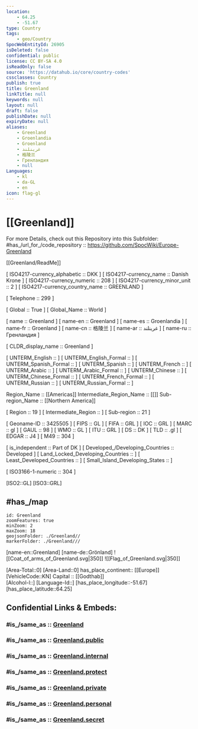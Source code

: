 ```yaml
---
location:
    - 64.25
    - -51.67
type: Country
tags:
    - geo/Country
SpocWebEntityId: 26905
isDeleted: false
confidential: public
license: CC BY-SA 4.0
isReadOnly: false
source: 'https://datahub.io/core/country-codes'
cssclasses: Country
publish: true
title: Greenland
linkTitle: null
keywords: null
layout: null
draft: false
publishDate: null
expiryDate: null
aliases:
    - Greenland
    - Groenlandia
    - Groenland
    - غرينلند
    - 格陵兰
    - Гренландия
    - null
Languages:
    - kl
    - da-GL
    - en
icon: flag-gl
---
```


# [[Greenland]] 

For more Details, check out this Repository into this Subfolder: 
#has_/url_for_/code_repository :: https://github.com/SpocWiki/Europe-Greenland 

[[Greenland/ReadMe]] 


[	ISO4217-currency_alphabetic	 :: DKK ]
[	ISO4217-currency_name	 :: Danish Krone ]
[	ISO4217-currency_numeric	 :: 208 ]
[	ISO4217-currency_minor_unit	 :: 2 ]
[	ISO4217-currency_country_name	 :: GREENLAND ]

[	Telephone	 :: 299 ]

[	Global	 :: True ]
[	Global_Name	 :: World ]

[	name	 :: Greenland ]
[	name-en	 :: Greenland ]
[	name-es	 :: Groenlandia ]
[	name-fr	 :: Groenland ]
[	name-cn	 :: 格陵兰 ]
[	name-ar	 :: غرينلند ]
[	name-ru	 :: Гренландия ]

[	CLDR_display_name	 :: Greenland ]

[	UNTERM_English	 ::  ]
[	UNTERM_English_Formal	 ::  ]
[	UNTERM_Spanish_Formal	 ::  ]
[	UNTERM_Spanish	 ::  ]
[	UNTERM_French	 ::  ]
[	UNTERM_Arabic	 ::  ]
[	UNTERM_Arabic_Formal	 ::  ]
[	UNTERM_Chinese	 ::  ]
[	UNTERM_Chinese_Formal	 ::  ]
[	UNTERM_French_Formal	 ::  ]
[	UNTERM_Russian	 ::  ]
[	UNTERM_Russian_Formal	 ::  ]

Region_Name ::  [[Americas]] 
Intermediate_Region_Name ::  [[]] 
Sub-region_Name ::  [[Northern America]] 

[	Region	 :: 19 ]
[	Intermediate_Region	 ::  ]
[	Sub-region	 :: 21 ]

[	Geoname-ID	 :: 3425505 ]
[	FIPS	 :: GL ]
[	FIFA	 :: GRL ]
[	IOC	 :: GRL ]
[	MARC	 :: gl ]
[	GAUL	 :: 98 ]
[	WMO	 :: GL ]
[	ITU	 :: GRL ]
[	DS	 :: DK ]
[	TLD	 :: .gl ]
[	EDGAR	 :: J4 ]
[	M49	 :: 304 ]

[	is_independent	 :: Part of DK ]
[	Developed_/Developing_Countries	 :: Developed ]
[	Land_Locked_Developing_Countries	 ::  ]
[	Least_Developed_Countries	 ::  ]
[	Small_Island_Developing_States	 ::  ]

[	ISO3166-1-numeric	 :: 304 ]



[ISO2::GL] 
[ISO3::GRL]  

## #has_/map  



```leaflet
id: Greenland
zoomFeatures: true 
minZoom: 2 
maxZoom: 18
geojsonFolder: ./Greenland//
markerFolder: ./Greenland///
```

[name-en::Greenland]
[name-de::Grönland]
![[Coat_of_arms_of_Greenland.svg|350]]
![[Flag_of_Greenland.svg|350]]

[Area-Total::0]
[Area-Land::0]
has_place_continent:: [[Europe]]  
[VehicleCode::KN]
Capital :: [[Godthab]]  
[Alcohol-l::]
[Language-Id::]
[has_place_longitude::-51.67]
[has_place_latitude::64.25]


## Confidential Links & Embeds: 

### #is_/same_as :: [Greenland](/_Standards/Earth/Continent/Europe/Europe~North/Greenland.md) 

### #is_/same_as :: [Greenland.public](/_public/Earth/Continent/Europe/Europe~North/Greenland.public.md) 

### #is_/same_as :: [Greenland.internal](/_internal/Earth/Continent/Europe/Europe~North/Greenland.internal.md) 

### #is_/same_as :: [Greenland.protect](/_protect/Earth/Continent/Europe/Europe~North/Greenland.protect.md) 

### #is_/same_as :: [Greenland.private](/_private/Earth/Continent/Europe/Europe~North/Greenland.private.md) 

### #is_/same_as :: [Greenland.personal](/_personal/Earth/Continent/Europe/Europe~North/Greenland.personal.md) 

### #is_/same_as :: [Greenland.secret](/_secret/Earth/Continent/Europe/Europe~North/Greenland.secret.md)

